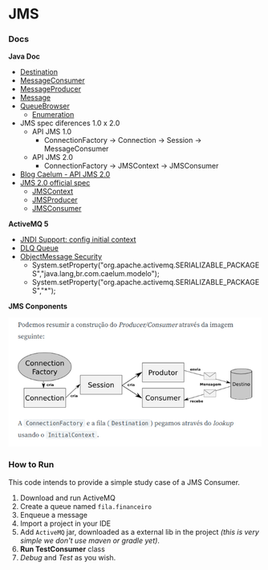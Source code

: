 # JMS

### Docs
**Java Doc**
  - [Destination](http://docs.oracle.com/javaee/5/api/javax/jms/Destination.html)
  - [MessageConsumer](https://docs.oracle.com/javaee/7/api/javax/jms/MessageConsumer.html#receive-long-)
  - [MessageProducer](https://docs.oracle.com/javaee/7/api/javax/jms/MessageProducer.html)
  - [Message](https://docs.oracle.com/javaee/7/api/javax/jms/Message.html)
  - [QueueBrowser](https://docs.oracle.com/javaee/7/api/javax/jms/QueueBrowser.html)
    - [Enumeration](https://docs.oracle.com/javase/7/docs/api/java/util/Enumeration.html?is-external=true)
  - JMS spec diferences 1.0 x 2.0
    - API JMS 1.0
      - ConnectionFactory -> Connection  -> Session -> MessageConsumer
    - API JMS 2.0
      - ConnectionFactory -> JMSContext -> JMSConsumer
  - [Blog Caelum - API JMS 2.0](https://blog.caelum.com.br/a-nova-api-do-jms-2-0-no-java-ee-7/)
  - [JMS 2.0 official spec](https://javaee.github.io/jms-spec/)
    - [JMSContext](https://docs.oracle.com/javaee/7/api/javax/jms/JMSContext.html)
    - [JMSProducer](https://docs.oracle.com/javaee/7/api/javax/jms/JMSProducer.html)
    - [JMSConsumer](https://docs.oracle.com/javaee/7/api/javax/jms/JMSConsumer.html)

**ActiveMQ 5**
  - [JNDI Support: config initial context](https://activemq.apache.org/jndi-support.html)
  - [DLQ Queue](http://activemq.apache.org/message-redelivery-and-dlq-handling.html)
  - [ObjectMessage Security](http://activemq.apache.org/objectmessage.html)
    - System.setProperty("org.apache.activemq.SERIALIZABLE_PACKAGES","java.lang,br.com.caelum.modelo");
    - System.setProperty("org.apache.activemq.SERIALIZABLE_PACKAGES","*");

**JMS Conponents**

![Components of JMS structure](others/img/jms-comp.png)

### How to Run
This code intends to provide a simple study case of a JMS Consumer.

1. Download and run ActiveMQ
2. Create a queue named `fila.financeiro`
3. Enqueue a message
4. Import a project in your IDE
5. Add `ActiveMQ` jar, downloaded as a external lib in the project *(this is very simple we don't use maven or gradle yet)*.
6. **Run TestConsumer** class
7. *Debug* and *Test* as you wish.